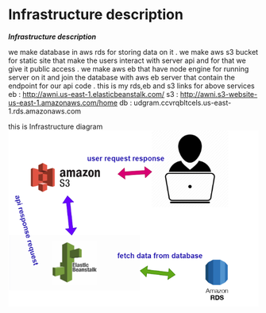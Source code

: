 # Infrastructure description
***Infrastructure description***

we make database in aws rds for storing data on it .
we make aws s3 bucket for static site that make the users interact with server api and for that we give it public access .
we make aws eb that have node engine for running server on it and join the database with aws eb server that contain the endpoint for our api code .
this is my rds,eb and s3 links for above services
eb : http://awni.us-east-1.elasticbeanstalk.com/
s3 : http://awni.s3-website-us-east-1.amazonaws.com/home
db : udgram.ccvrqbltcels.us-east-1.rds.amazonaws.com

this is Infrastructure diagram
![CircleCI](./aws.png)
